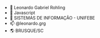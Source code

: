 - 👋 Leonardo Gabriel Rohling
- 👀 Javascript
- 🌱 SISTEMAS DE INFORMAÇÃO - UNIFEBE
- 📫 @leonardo.grg
- 🌎 BRUSQUE/SC
